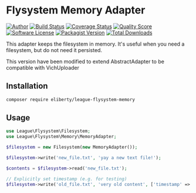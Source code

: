 # Flysystem Memory Adapter

[![Author](http://img.shields.io/badge/author-@chrisleppanen-blue.svg?style=flat-square)](https://twitter.com/chrisleppanen)
[![Build Status](https://img.shields.io/travis/thephpleague/flysystem-memory/master.svg?style=flat-square)](https://travis-ci.org/thephpleague/flysystem-memory)
[![Coverage Status](https://img.shields.io/scrutinizer/coverage/g/thephpleague/flysystem-memory.svg?style=flat-square)](https://scrutinizer-ci.com/g/thephpleague/flysystem-memory/code-structure)
[![Quality Score](https://img.shields.io/scrutinizer/g/thephpleague/flysystem-memory.svg?style=flat-square)](https://scrutinizer-ci.com/g/thephpleague/flysystem-memory)
[![Software License](https://img.shields.io/badge/license-MIT-brightgreen.svg?style=flat-square)](LICENSE)
[![Packagist Version](https://img.shields.io/packagist/v/league/flysystem-memory.svg?style=flat-square)](https://packagist.org/packages/league/flysystem-memory)
[![Total Downloads](https://img.shields.io/packagist/dt/league/flysystem-memory.svg?style=flat-square)](https://packagist.org/packages/league/flysystem-memory)

This adapter keeps the filesystem in memory. It's useful when you need a filesystem, but do not need it persisted.

This version have been modified to extend AbstractAdapter to be compatible with VichUploader

## Installation

```bash
composer require eliberty/league-flysystem-memory
```

## Usage

```php
use League\Flysystem\Filesystem;
use League\Flysystem\Memory\MemoryAdapter;

$filesystem = new Filesystem(new MemoryAdapter());

$filesystem->write('new_file.txt', 'yay a new text file!');

$contents = $filesystem->read('new_file.txt');

// Explicitly set timestamp (e.g. for testing)
$filesystem->write('old_file.txt', 'very old content', ['timestamp' => 13377331]);
```